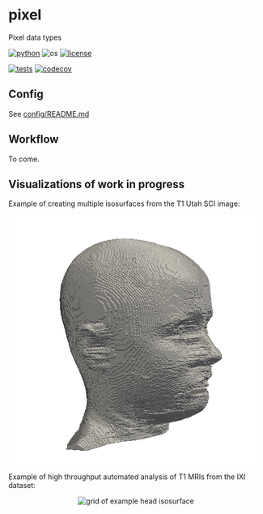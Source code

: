 # pixel

Pixel data types

[![python](https://img.shields.io/badge/python-3.8-blue.svg)](https://www.python.org/)
![os](https://img.shields.io/badge/os-ubuntu%20|%20macos%20|%20windows-blue.svg)
[![license](https://img.shields.io/badge/license-MIT-green.svg)](https://github.com/sandialabs/sibl#license)

[![tests](https://github.com/autotwin/pixel/workflows/tests/badge.svg)](https://github.com/autotwin/pixel/actions)
[![codecov](https://codecov.io/gh/autotwin/pixel/branch/main/graph/badge.svg?token=1Z716PHWAW)](https://codecov.io/gh/autotwin/pixel)

## Config

See [config/README.md](config/README.md)

## Workflow

To come.

## Visualizations of work in progress

Example of creating multiple isosurfaces from the T1 Utah SCI image: 

<p align="center">
  <img src="https://github.com/autotwin/data/blob/main/figs/skull_brain_animation.gif" alt="animated skull and brain isosurface"/>
</p>

Example of high throughput automated analysis of T1 MRIs from the IXI dataset: 

<p align="center">
  <img src="https://github.com/autotwin/data/blob/main/figs/example_grid_25_x_4.png" alt="grid of example head isosurface"/>
</p>

